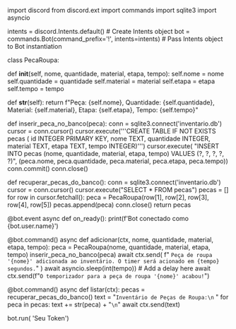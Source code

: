 import discord
from discord.ext import commands
import sqlite3
import asyncio

intents = discord.Intents.default()  # Create Intents object
bot = commands.Bot(command_prefix='!',
                   intents=intents)  # Pass Intents object to Bot instantiation


class PecaRoupa:

  def __init__(self, nome, quantidade, material, etapa, tempo):
    self.nome = nome
    self.quantidade = quantidade
    self.material = material
    self.etapa = etapa
    self.tempo = tempo

  def __str__(self):
    return f"Peça: {self.nome}, Quantidade: {self.quantidade}, Material: {self.material}, Etapa: {self.etapa}, Tempo: {self.tempo}"


def inserir_peca_no_banco(peca):
  conn = sqlite3.connect('inventario.db')
  cursor = conn.cursor()
  cursor.execute('''CREATE TABLE IF NOT EXISTS pecas (
                        id INTEGER PRIMARY KEY,
                        nome TEXT,
                        quantidade INTEGER,
                        material TEXT,
                        etapa TEXT,
                        tempo INTEGER)''')
  cursor.execute(
      "INSERT INTO pecas (nome, quantidade, material, etapa, tempo) VALUES (?, ?, ?, ?, ?)",
      (peca.nome, peca.quantidade, peca.material, peca.etapa, peca.tempo))
  conn.commit()
  conn.close()


def recuperar_pecas_do_banco():
  conn = sqlite3.connect('inventario.db')
  cursor = conn.cursor()
  cursor.execute("SELECT * FROM pecas")
  pecas = []
  for row in cursor.fetchall():
    peca = PecaRoupa(row[1], row[2], row[3], row[4], row[5])
    pecas.append(peca)
  conn.close()
  return pecas


@bot.event
async def on_ready():
  print(f'Bot conectado como {bot.user.name}')


@bot.command()
async def adicionar(ctx, nome, quantidade, material, etapa, tempo):
  peca = PecaRoupa(nome, quantidade, material, etapa, tempo)
  inserir_peca_no_banco(peca)
  await ctx.send(
      f" `Peça de roupa '{nome}' adicionada ao inventário. O timer será acionado em {tempo} segundos.`"
  )
  await asyncio.sleep(int(tempo))  # Add a delay here
  await ctx.send(f"`O temporizador para a peça de roupa '{nome}' acabou!`")


@bot.command()
async def listar(ctx):
  pecas = recuperar_pecas_do_banco()
  text = "` Inventário de Peças de Roupa:\n ` "
  for peca in pecas:
    text += str(peca) + "` \n `"
  await ctx.send(text)


bot.run(
    'Seu Token')
